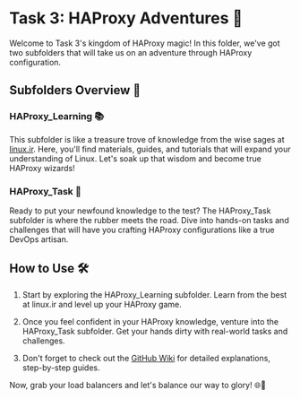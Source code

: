 # Task 3: HAProxy Adventures 🏰

Welcome to Task 3's kingdom of HAProxy magic! In this folder, we've got two subfolders that will take us on an adventure through HAProxy configuration.

## Subfolders Overview 📂

### HAProxy_Learning 📚

This subfolder is like a treasure trove of knowledge from the wise sages at [linux.ir](https://linux.ir/). Here, you'll find materials, guides, and tutorials that will expand your understanding of Linux. Let's soak up that wisdom and become true HAProxy wizards!

### HAProxy_Task 🎯

Ready to put your newfound knowledge to the test? The HAProxy_Task subfolder is where the rubber meets the road. Dive into hands-on tasks and challenges that will have you crafting HAProxy configurations like a true DevOps artisan.

## How to Use 🛠️

1. Start by exploring the HAProxy_Learning subfolder. Learn from the best at linux.ir and level up your HAProxy game.

2. Once you feel confident in your HAProxy knowledge, venture into the HAProxy_Task subfolder. Get your hands dirty with real-world tasks and challenges.

3. Don't forget to check out the [GitHub Wiki](https://github.com/mhesfahani97/DigiNext-DevOps-BootCamp/wiki) for detailed explanations, step-by-step guides.

Now, grab your load balancers and let's balance our way to glory! 🌐🏹

